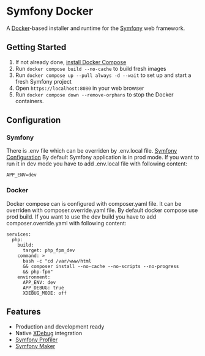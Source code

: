 # Symfony Docker

A [Docker](https://www.docker.com/)-based installer and runtime for the [Symfony](https://symfony.com) web framework.

## Getting Started

1. If not already done, [install Docker Compose](https://docs.docker.com/compose/install/)
2. Run `docker compose build --no-cache` to build fresh images
3. Run `docker compose up --pull always -d --wait` to set up and start a fresh Symfony project
4. Open `https://localhost:8080` in your web browser
5. Run `docker compose down --remove-orphans` to stop the Docker containers.

## Configuration
### Symfony
There is .env file which can be overriden by .env.local file. [Symfony Configuration](https://symfony.com/doc/current/configuration.html#selecting-the-active-environment)
By default Symfony application is in prod mode. If you want to run it in dev mode you have to add .env.local file with following content:
```
APP_ENV=dev
```

### Docker
Docker compose can is configured with composer.yaml file. It can be overriden with composer.override.yaml file.
By default docker compose use prod build. If you want to use the dev build you have to add composer.override.yaml with following content:
```
services:
  php:
    build:
      target: php_fpm_dev
    command: >
      bash -c "cd /var/www/html
      && composer install --no-cache --no-scripts --no-progress
      && php-fpm"
    environment:
      APP_ENV: dev
      APP_DEBUG: true
      XDEBUG_MODE: off
```

## Features

* Production and development ready
* Native [XDebug](https://xdebug.org/) integration
* [Symfony Profiler](https://symfony.com/doc/current/profiler.html)
* [Symfony Maker](https://symfony.com/bundles/SymfonyMakerBundle/current/index.html) 
